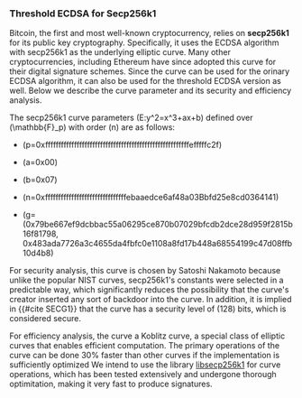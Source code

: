 
### Threshold ECDSA for Secp256k1

 Bitcoin, the first and most well-known cryptocurrency, relies on **secp256k1** for its public key cryptography. Specifically, it uses the ECDSA algorithm with secp256k1 as the underlying elliptic curve. Many other cryptocurrencies, including Ethereum have since adopted this curve for their digital signature schemes. Since the curve can be used for the orinary ECDSA algorithm, it can also be used for the threshold ECDSA version as well. Below we describe the curve parameter and its security and efficiency analysis.

 The secp256k1 curve parameters \(E:y^2=x^3+ax+b\) defined over \(\mathbb{F}_p\) with order \(n\) are as follows:
 - \(p=0xfffffffffffffffffffffffffffffffffffffffffffffffffffffffefffffc2f\)

 - \(a=0x00\)

 - \(b=0x07\)

 - \(n=0xfffffffffffffffffffffffffffffffebaaedce6af48a03Bbfd25e8cd0364141\)

 - \(g=(0x79be667ef9dcbbac55a06295ce870b07029bfcdb2dce28d959f2815b16f81798, 0x483ada7726a3c4655da4fbfc0e1108a8fd17b448a68554199c47d08ffb10d4b8\)

 For security analysis, this curve is chosen by Satoshi Nakamoto because unlike the popular NIST curves, secp256k1's constants were selected in a predictable way, which significantly reduces the possibility that the curve's creator inserted any sort of backdoor into the curve. In addition, it is implied in {{#cite SECG1}} that the curve has a security level of \(128\) bits, which is considered secure.
 
 For efficiency analysis, the curve a Koblitz curve, a special class of elliptic curves that enables efficient computation. The primary operations of the curve can be done 30% faster than other curves if the implementation is sufficiently optimized
We intend to use the library [libsecp256k1](https://github.com/paritytech/libsecp256k1) for curve operations, which has been tested extensively and undergone thorough optimitation, making it very fast to produce signatures. 